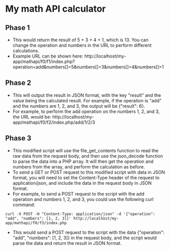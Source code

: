 # My math API calculator
## Phase 1
- This would return the result of 5 + 3 + 4 + 1, which is 13. You can change the operation and numbers in the URL to perform different calculations.
- Example URL can be shown here: http://localhost/my-app/mathapi/f0/f1/index.php?operation=add&numbers[]=5&numbers[]=3&numbers[]=4&numbers[]=1
## Phase 2
- This will output the result in JSON format, with the key "result" and the value being the calculated result. For example, if the operation is "add" and the numbers are 1, 2, and 3, the output will be {"result": 6}.
- For example, to perform the add operation on the numbers 1, 2, and 3, the URL would be: http://localhost/my-app/mathapi/f0/f2/index.php/add/1/2/3
## Phase 3
- This modified script will use the file_get_contents function to read the raw data from the request body, and then use the json_decode function to parse the data into a PHP array. It will then get the operation and numbers from the array, and perform the calculation as before.
- To send a GET or POST request to this modified script with data in JSON format, you will need to set the Content-Type header of the request to application/json, and include the data in the request body in JSON format.
- For example, to send a POST request to the script with the add operation and numbers 1, 2, and 3, you could use the following curl command:
```
curl -X POST -H "Content-Type: application/json" -d '{"operation": "add", "numbers": [1, 2, 3]}' http://localhost/my-app/mathapi/f0/f3/index.php
```
- This would send a POST request to the script with the data {"operation": "add", "numbers": [1, 2, 3]} in the request body, and the script would parse the data and return the result in JSON format.
